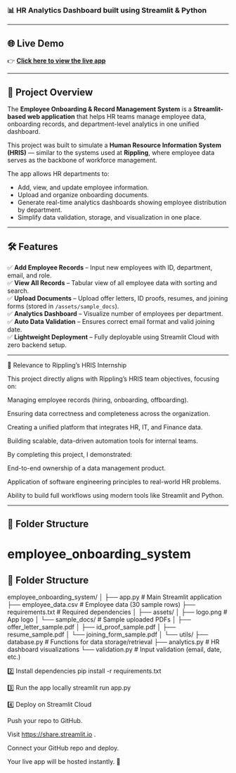 ### 📊 HR Analytics Dashboard built using Streamlit & Python  

---

## 🌐 Live Demo  
👉 **[Click here to view the live app](https://saireddy81797-employee-onboarding-system-app-htdbmh.streamlit.app/)**  

---

## 🧩 Project Overview  

The **Employee Onboarding & Record Management System** is a **Streamlit-based web application** that helps HR teams manage employee data, onboarding records, and department-level analytics in one unified dashboard.  

This project was built to simulate a **Human Resource Information System (HRIS)** — similar to the systems used at **Rippling**, where employee data serves as the backbone of workforce management.  

The app allows HR departments to:  
- Add, view, and update employee information.  
- Upload and organize onboarding documents.  
- Generate real-time analytics dashboards showing employee distribution by department.  
- Simplify data validation, storage, and visualization in one place.  

---

## 🛠️ Features  

✅ **Add Employee Records** – Input new employees with ID, department, email, and role.  
✅ **View All Records** – Tabular view of all employee data with sorting and search.  
✅ **Upload Documents** – Upload offer letters, ID proofs, resumes, and joining forms (stored in `/assets/sample_docs`).  
✅ **Analytics Dashboard** – Visualize number of employees per department.  
✅ **Auto Data Validation** – Ensures correct email format and valid joining date.  
✅ **Lightweight Deployment** – Fully deployable using Streamlit Cloud with zero backend setup.  

---
💼 Relevance to Rippling’s HRIS Internship

This project directly aligns with Rippling’s HRIS team objectives, focusing on:

Managing employee records (hiring, onboarding, offboarding).

Ensuring data correctness and completeness across the organization.

Creating a unified platform that integrates HR, IT, and Finance data.

Building scalable, data-driven automation tools for internal teams.

By completing this project, I demonstrated:

End-to-end ownership of a data management product.

Application of software engineering principles to real-world HR problems.

Ability to build full workflows using modern tools like Streamlit and Python.

---

## 📁 Folder Structure  

# employee_onboarding_system
## 📁 Folder Structure  

employee_onboarding_system/
│
├── app.py # Main Streamlit application
├── employee_data.csv # Employee data (30 sample rows)
├── requirements.txt # Required dependencies
│
├── assets/
│ ├── logo.png # App logo
│ └── sample_docs/ # Sample uploaded PDFs
│ ├── offer_letter_sample.pdf
│ ├── id_proof_sample.pdf
│ ├── resume_sample.pdf
│ └── joining_form_sample.pdf
│
└── utils/
├── database.py # Functions for data storage/retrieval
├── analytics.py # HR dashboard visualizations
└── validation.py # Input validation (email, date, etc.)

2️⃣ Install dependencies
pip install -r requirements.txt

3️⃣ Run the app locally
streamlit run app.py

4️⃣ Deploy on Streamlit Cloud

Push your repo to GitHub.

Visit https://share.streamlit.io
.

Connect your GitHub repo and deploy.

Your live app will be hosted instantly. 🎉


